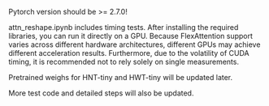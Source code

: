Pytorch version should be >= 2.7.0!

attn_reshape.ipynb includes timing tests. After installing the required libraries, you can run it directly on a GPU. Because FlexAttention support varies across different hardware architectures, different GPUs may achieve different acceleration results. Furthermore, due to the volatility of CUDA timing, it is recommended not to rely solely on single measurements.

Pretrained weighs for HNT-tiny and HWT-tiny will be updated later.

More test code and detailed steps will also be updated.
